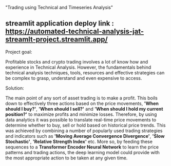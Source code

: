 "Trading using Technical and Timeseries Analysis"

## streamlit application deploy link : https://automated-technical-analysis-jat-streamlt-project.streamlit.app/

Project goal:

Profitable stocks and crypto trading involves a lot of know how and experience in Technical Analysis. However, the fundamentals behind technical analysis techniques, tools, resources and effective strategies can be complex to grasp, understand and even expensive to access.

Solution:

The main point of any sort of asset trading is to make a profit. This boils down to effectively three actions based on the price movements, **&#39;When should I buy?&#39;**, **&#39;When should I sell?&#39;** and **&#39;When should I hold my current position?&#39;** to maximize profits and minimize losses. Therefore, by using data analytics it was possible to translate real-time price movements to determine whether to buy, sell or hold based on historical price trends. This was achieved by combining a number of popularly used trading strategies and indicators such as **&#39;Moving Average Convergence Divergence&#39;**, **&#39;Slow Stochastic&#39;**, **&#39;Relative Strength Index&#39;** etc. More so, by feeding these sequences to a **Transformer Encoder Neural Network** to learn the price patterns and trading actions, the deep learning model could provide with the most appropriate action to be taken at any given time.
